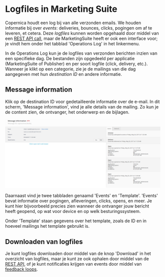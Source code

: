 # Logfiles in Marketing Suite

Copernica houdt een log bij van alle verzonden emails. We houden informatie bij over *events*: deliveries, bounces, clicks, pogingen om af te leveren, et cetera. Deze *logfiles* kunnen worden opgehaald door middel van een [REST API call](https://www.copernica.com/nl/documentation/rest-get-logfiles), maar de MarketingSuite heeft er ook een interface voor; je vindt hem onder het tabblad 'Operations Log' in het linkermenu.

In de Operations Log kun je de logfiles van verzonden berichten inzien van een specifieke dag. De bestanden zijn opgedeeld per applicatie (MarketingSuite of Publisher) en per soort logfile (click, delivery, etc.). Wanneer je klikt op een categorie, zie je de mailings van die dag aangegeven met hun *destination ID* en andere informatie. 

## Message information
Klik op de destination ID voor gedetailleerde informatie over de e-mail. In dit scherm, 'Message information', vind je alle details van de mailing. Zo kun je de content zien, de ontvanger, het onderwerp en de bijlagen.

![message information](../images/message-information.png "Message information interface")

Daarnaast vind je twee tabbladen genaamd 'Events' en 'Template'. 'Events' bevat informatie over pogingen, afleveringen, clicks, opens, en meer. Je kunt hier bijvoorbeeld precies zien wanneer de ontvanger jouw bericht heeft geopend, op wat voor device en op welk besturingssysteem. 

Onder 'Template' staan gegevens over het template, zoals de ID en in hoeveel mailings het template gebruikt is.

## Downloaden van logfiles
Je kunt logfiles downloaden door middel van de knop 'Download' in het overzicht van logfiles, maar je kunt ze ook ophalen door middel van de [REST API](https://www.copernica.com/nl/documentation/rest-get-logfiles), of je kunt notificaties krijgen van events door middel van [feedback loops](https://www.copernica.com/nl/documentation/feedback-loops).


